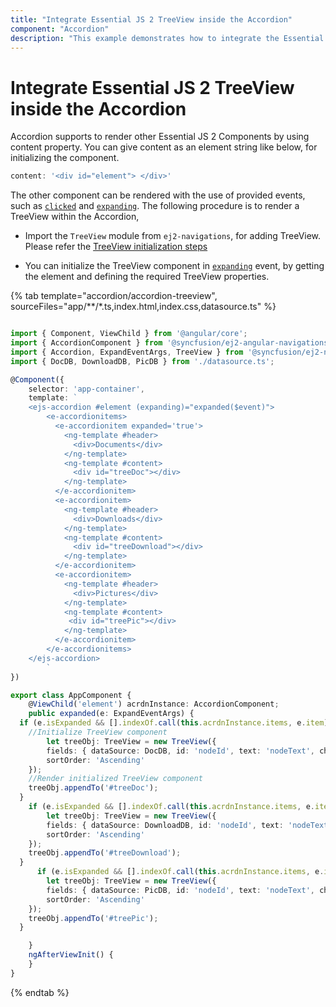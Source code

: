 ```yaml
---
title: "Integrate Essential JS 2 TreeView inside the Accordion"
component: "Accordion"
description: "This example demonstrates how to integrate the Essential JS 2 TreeView control inside the Essential JS 2 Accordion control."
---
```


# Integrate Essential JS 2 TreeView inside the Accordion

Accordion supports to render other Essential JS 2 Components by using content property.
You can give content as an element string like below, for initializing the component.

```js
content: '<div id="element"> </div>'
```

The other component can be rendered with the use of provided events, such as [`clicked`](../../api/accordion#clicked) and [`expanding`](../../api/accordion#expanding).
The following procedure is to render a TreeView within the Accordion,

* Import the `TreeView` module from `ej2-navigations`, for adding TreeView. Please refer the [TreeView initialization steps](../../../treeview/getting-started.html)

* You can initialize the TreeView component in [`expanding`](../../api/accordion#expanding) event,
by getting the element and defining the required TreeView properties.

{% tab template="accordion/accordion-treeview", sourceFiles="app/**/*.ts,index.html,index.css,datasource.ts" %}

```typescript

import { Component, ViewChild } from '@angular/core';
import { AccordionComponent } from '@syncfusion/ej2-angular-navigations';
import { Accordion, ExpandEventArgs, TreeView } from '@syncfusion/ej2-navigations';
import { DocDB, DownloadDB, PicDB } from './datasource.ts';

@Component({
    selector: 'app-container',
    template: `
    <ejs-accordion #element (expanding)="expanded($event)">
        <e-accordionitems>
          <e-accordionitem expanded='true'>
            <ng-template #header>
              <div>Documents</div>
            </ng-template>
            <ng-template #content>
              <div id="treeDoc"></div>
            </ng-template>
          </e-accordionitem>
          <e-accordionitem>
            <ng-template #header>
              <div>Downloads</div>
            </ng-template>
            <ng-template #content>
              <div id="treeDownload"></div>
            </ng-template>
          </e-accordionitem>
          <e-accordionitem>
            <ng-template #header>
              <div>Pictures</div>
            </ng-template>
            <ng-template #content>
             <div id="treePic"></div>
            </ng-template>
          </e-accordionitem>
        </e-accordionitems>
    </ejs-accordion>
        `
})

export class AppComponent {
    @ViewChild('element') acrdnInstance: AccordionComponent;
    public expanded(e: ExpandEventArgs) {
  if (e.isExpanded && [].indexOf.call(this.acrdnInstance.items, e.item) === 0 && e.element.querySelector('#treeDoc').childElementCount === 0) {
    //Initialize TreeView component
        let treeObj: TreeView = new TreeView({
        fields: { dataSource: DocDB, id: 'nodeId', text: 'nodeText', child: 'nodeChild', iconCss: 'icon', imageUrl: 'image' },
        sortOrder: 'Ascending'
    });
    //Render initialized TreeView component
    treeObj.appendTo('#treeDoc');
  }
    if (e.isExpanded && [].indexOf.call(this.acrdnInstance.items, e.item) === 1 && e.element.querySelector('#treeDownload').childElementCount === 0) {
        let treeObj: TreeView = new TreeView({
        fields: { dataSource: DownloadDB, id: 'nodeId', text: 'nodeText', child: 'nodeChild', iconCss: 'icon', imageUrl: 'image' },
        sortOrder: 'Ascending'
    });
    treeObj.appendTo('#treeDownload');
  }
      if (e.isExpanded && [].indexOf.call(this.acrdnInstance.items, e.item) === 2 && e.element.querySelector('#treePic').childElementCount === 0) {
        let treeObj: TreeView = new TreeView({
        fields: { dataSource: PicDB, id: 'nodeId', text: 'nodeText', child: 'nodeChild', iconCss: 'icon', imageUrl: 'image' },
        sortOrder: 'Ascending'
    });
    treeObj.appendTo('#treePic');
  }

    }
    ngAfterViewInit() {
    }
}

```

{% endtab %}
